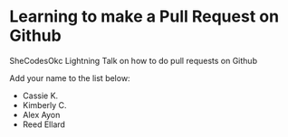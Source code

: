 # Learning to make a Pull Request on Github
SheCodesOkc Lightning Talk on how to do pull requests on Github


Add your name to the list below:
* Cassie K. 
* Kimberly C.
* Alex Ayon
* Reed Ellard